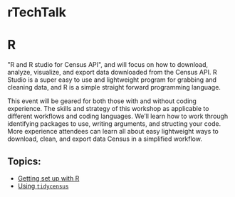 # rTechTalk

# R

"R and R studio for Census API", and will focus on how to download, analyze, visualize, and export data downloaded from the Census API. R Studio is a super easy to use and lightweight program for grabbing and cleaning data, and R is a simple straight forward programming language.

This event will be geared for both those with and without coding experience. The skills and strategy of this workshop as applicable to different workflows and coding languages. We’ll learn how to work through identifying packages to use, writing arguments, and structing your code. More experience attendees can learn all about easy lightweight ways to download, clean, and export data Census in a simplified workflow.

## Topics:

- [Getting set up with R](https://github.com/dvrpc/rTechTalk/blob/main/R/topics/setup.md)
- [Using `tidycensus`](https://github.com/dvrpc/rTechTalk/blob/main/R/topics/tidycensus.md)
